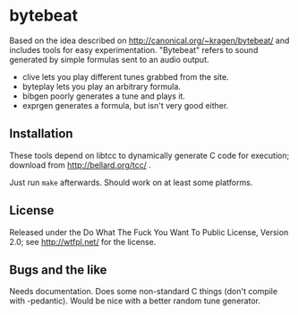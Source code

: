bytebeat
========

Based on the idea described on http://canonical.org/~kragen/bytebeat/ and
includes tools for easy experimentation.  "Bytebeat" refers to sound generated
by simple formulas sent to an audio output.

  + clive lets you play different tunes grabbed from the site.
  + byteplay lets you play an arbitrary formula.
  + bibgen poorly generates a tune and plays it.
  + exprgen generates a formula, but isn't very good either.


Installation
------------

These tools depend on libtcc to dynamically generate C code for execution;
download from http://bellard.org/tcc/ .

Just run `make` afterwards.  Should work on at least some platforms.


License
-------

Released under the Do What The Fuck You Want To Public License, Version 2.0; see
http://wtfpl.net/ for the license.


Bugs and the like
-----------------

Needs documentation.  Does some non-standard C things (don't compile with
-pedantic).  Would be nice with a better random tune generator.
